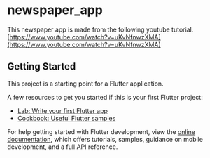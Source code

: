 # newspaper_app

This newspaper app is made from the following youtube tutorial.
[https://www.youtube.com/watch?v=uKvNfnwzXMA](https://www.youtube.com/watch?v=uKvNfnwzXMA)

## Getting Started

This project is a starting point for a Flutter application.

A few resources to get you started if this is your first Flutter project:

- [Lab: Write your first Flutter app](https://docs.flutter.dev/get-started/codelab)
- [Cookbook: Useful Flutter samples](https://docs.flutter.dev/cookbook)

For help getting started with Flutter development, view the
[online documentation](https://docs.flutter.dev/), which offers tutorials,
samples, guidance on mobile development, and a full API reference.
